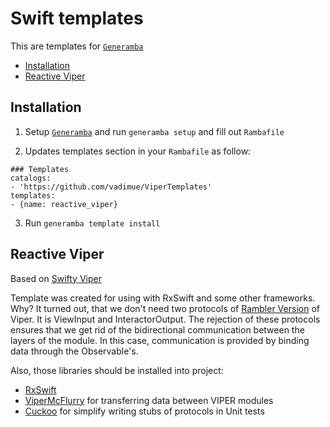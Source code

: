 # Swift templates
This are templates for [`Generamba`](https://github.com/rambler-digital-solutions/Generamba) 

- [Installation](#installation)
- [Reactive Viper](#reactive-swift)

## Installation
1) Setup [`Generamba`](https://github.com/rambler-ios/Generamba) and run `generamba setup` and fill out `Rambafile`

2) Updates templates section in your `Rambafile` as follow:
```
### Templates
catalogs:
- 'https://github.com/vadimue/ViperTemplates'
templates:
- {name: reactive_viper}
```

3) Run `generamba template install`

## Reactive Viper

Based on [Swifty Viper](https://github.com/rambler-digital-solutions/generamba-catalog)

Template was created for using with RxSwift and some other frameworks. Why? It turned out, that we don't need two protocols of [Rambler Version](https://github.com/strongself/The-Book-of-VIPER) of Viper. It is ViewInput and InteractorOutput. The rejection of these protocols ensures that we get rid of the bidirectional communication between the layers of the module. In this case, communication is provided by binding data through the Observable's.

Also, those libraries should be installed into project:
- [RxSwift](https://github.com/ReactiveX/RxSwift)
- [ViperMcFlurry](https://github.com/rambler-digital-solutions/ViperMcFlurry) for transferring data between VIPER modules
- [Cuckoo](https://github.com/SwiftKit/Cuckoo) for simplify writing stubs of protocols in Unit tests
